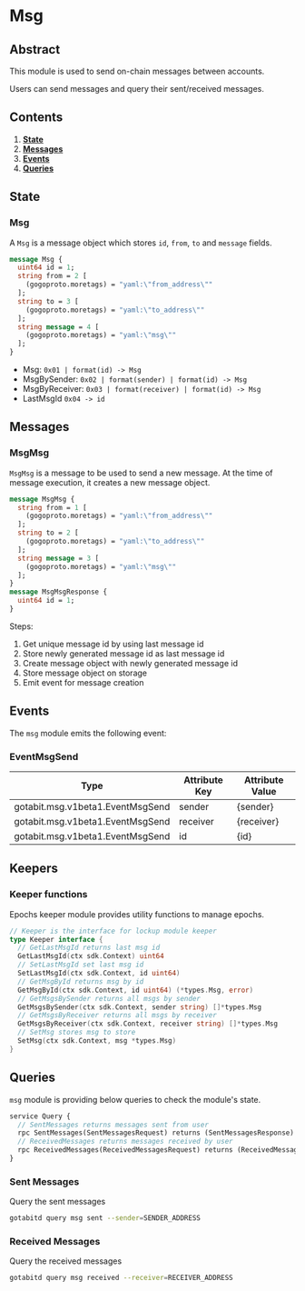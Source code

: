 # Msg

## Abstract

This module is used to send on-chain messages between accounts.

Users can send messages and query their sent/received messages.

## Contents

1. **[State](#state)**
2. **[Messages](#messages)**
3. **[Events](#events)**
4. **[Queries](#queries)**

## State

### Msg

A `Msg` is a message object which stores `id`, `from`, `to` and `message` fields.

```protobuf
message Msg {
  uint64 id = 1;
  string from = 2 [
    (gogoproto.moretags) = "yaml:\"from_address\""
  ];
  string to = 3 [
    (gogoproto.moretags) = "yaml:\"to_address\""
  ];
  string message = 4 [
    (gogoproto.moretags) = "yaml:\"msg\""
  ];
}
```

- Msg: `0x01 | format(id) -> Msg`
- MsgBySender: `0x02 | format(sender) | format(id) -> Msg`
- MsgByReceiver: `0x03 | format(receiver) | format(id) -> Msg`
- LastMsgId `0x04 -> id`

## Messages

### MsgMsg

`MsgMsg` is a message to be used to send a new message.
At the time of message execution, it creates a new message object.

```protobuf
message MsgMsg {
  string from = 1 [
    (gogoproto.moretags) = "yaml:\"from_address\""
  ];
  string to = 2 [
    (gogoproto.moretags) = "yaml:\"to_address\""
  ];
  string message = 3 [
    (gogoproto.moretags) = "yaml:\"msg\""
  ];
}
message MsgMsgResponse {
  uint64 id = 1;
}
```

Steps:

1. Get unique message id by using last message id
2. Store newly generated message id as last message id
3. Create message object with newly generated message id
4. Store message object on storage
5. Emit event for message creation

## Events

The `msg` module emits the following event:

### EventMsgSend

|  Type          | Attribute Key |  Attribute Value |
|  --------------| ---------------| -----------------|
|  gotabit.msg.v1beta1.EventMsgSend |  sender |  {sender} |
|  gotabit.msg.v1beta1.EventMsgSend |  receiver |  {receiver} |
|  gotabit.msg.v1beta1.EventMsgSend |  id |  {id} |

## Keepers

### Keeper functions

Epochs keeper module provides utility functions to manage epochs.

```go
// Keeper is the interface for lockup module keeper
type Keeper interface {
  // GetLastMsgId returns last msg id
  GetLastMsgId(ctx sdk.Context) uint64
  // SetLastMsgId set last msg id
  SetLastMsgId(ctx sdk.Context, id uint64)
  // GetMsgById returns msg by id
  GetMsgById(ctx sdk.Context, id uint64) (*types.Msg, error)
  // GetMsgsBySender returns all msgs by sender
  GetMsgsBySender(ctx sdk.Context, sender string) []*types.Msg
  // GetMsgsByReceiver returns all msgs by receiver
  GetMsgsByReceiver(ctx sdk.Context, receiver string) []*types.Msg
  // SetMsg stores msg to store
  SetMsg(ctx sdk.Context, msg *types.Msg)
}
```

## Queries

`msg` module is providing below queries to check the module's state.

```protobuf
service Query {
  // SentMessages returns messages sent from user
  rpc SentMessages(SentMessagesRequest) returns (SentMessagesResponse) {}
  // ReceivedMessages returns messages received by user
  rpc ReceivedMessages(ReceivedMessagesRequest) returns (ReceivedMessagesResponse) {}
}
```

### Sent Messages

Query the sent messages

```sh
gotabitd query msg sent --sender=SENDER_ADDRESS
```

### Received Messages

Query the received messages

```sh
gotabitd query msg received --receiver=RECEIVER_ADDRESS
```
